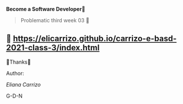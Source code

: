 **Become a Software Developer**🚀

>Problematic third week 03 🔧

📌
 https://elicarrizo.github.io/carrizo-e-basd-2021-class-3/index.html
------------------------------------
📢Thanks📢

Author:

*Eliana Carrizo*

G-D-N